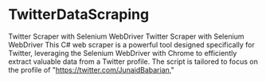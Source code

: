 # TwitterDataScraping
Twitter Scraper with Selenium WebDriver  Twitter Scraper with Selenium WebDriver  This C# web scraper is a powerful tool designed specifically for Twitter, leveraging the Selenium WebDriver with Chrome to efficiently extract valuable data from a Twitter profile. The script is tailored to focus on the profile of "https://twitter.com/JunaidBabarian,"
